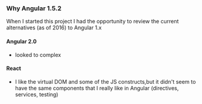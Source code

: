 ### Why Angular 1.5.2

When I started this project I had the opportunity to review the current alternatives (as of 2016) to Angular 1.x

#### Angular 2.0

- looked to complex

#### React

- I like the virtual DOM and some of the JS constructs,but it didn't seem to have the same components that I really like in Angular (directives, services, testing)
